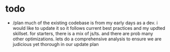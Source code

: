 # todo

- /plan much of the existing codebase is from my early days as a dev. i would like to update it so it follows current best practices and my updted skillset. for starters, there is a mix of js/ts. and there are prob many other optimizations. lets do a comprehensive analysis to ensure we are judicious yet thorough in our update plan